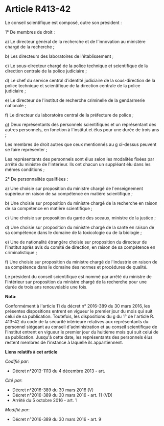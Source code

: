 # Article R413-42

Le conseil scientifique est composé, outre son président :

1° De membres de droit :

a) Le directeur général de la recherche et de l'innovation au ministère chargé de la recherche ;

b) Les directeurs des laboratoires de l'établissement ;

c) Le sous-directeur chargé de la police technique et scientifique de la direction centrale de la police judiciaire ;

d) Le chef du service central d'identité judiciaire de la sous-direction de la police technique et scientifique de la
direction centrale de la police judiciaire ;

e) Le directeur de l'institut de recherche criminelle de la gendarmerie nationale ;

f) Le directeur du laboratoire central de la préfecture de police ;

g) Deux représentants des personnels scientifiques et un représentant des autres personnels, en fonction à l'institut et élus
pour une durée de trois ans ;

Les membres de droit autres que ceux mentionnés au g ci-dessus peuvent se faire représenter ;

Les représentants des personnels sont élus selon les modalités fixées par arrêté du ministre de l'intérieur. Ils ont chacun
un suppléant élu dans les mêmes conditions ;

2° De personnalités qualifiées :

a) Une choisie sur proposition du ministre chargé de l'enseignement supérieur en raison de sa compétence en matière
scientifique ;

b) Une choisie sur proposition du ministre chargé de la recherche en raison de sa compétence en matière scientifique ;

c) Une choisie sur proposition du garde des sceaux, ministre de la justice ;

d) Une choisie sur proposition du ministre chargé de la santé en raison de sa compétence dans le domaine de la toxicologie ou
de la biologie ;

e) Une de nationalité étrangère choisie sur proposition du directeur de l'institut après avis du comité de direction, en
raison de sa compétence en criminalistique ;

f) Une choisie sur proposition du ministre chargé de l'industrie en raison de sa compétence dans le domaine des normes et
procédures de qualité.

Le président du conseil scientifique est nommé par arrêté du ministre de l'intérieur sur proposition du ministre chargé de la
recherche pour une durée de trois ans renouvelable une fois.

**Nota:**

Conformément à l'article 11 du décret n° 2016-389 du 30 mars 2016, les présentes dispositions entrent en vigueur le premier
jour du mois qui suit celui de sa publication. Toutefois, les dispositions du g du 1° de l'article R. 413-42 du code de la
sécurité intérieure relatives aux représentants du personnel siégeant au conseil d'administration et au conseil scientifique
de l'institut entrent en vigueur le premier jour du huitième mois qui suit celui de sa publication. Jusqu'à cette date, les
représentants des personnels élus restent membres de l'instance à laquelle ils appartiennent.

**Liens relatifs à cet article**

_Codifié par_:

  - Décret n°2013-1113 du 4 décembre 2013 - art.

_Cité par_:

  - Décret n°2016-389 du 30 mars 2016 (V)
  - Décret n°2016-389 du 30 mars 2016 - art. 11 (VD)
  - Arrêté du 5 octobre 2016 - art. 1

_Modifié par_:

  - Décret n°2016-389 du 30 mars 2016 - art. 9
